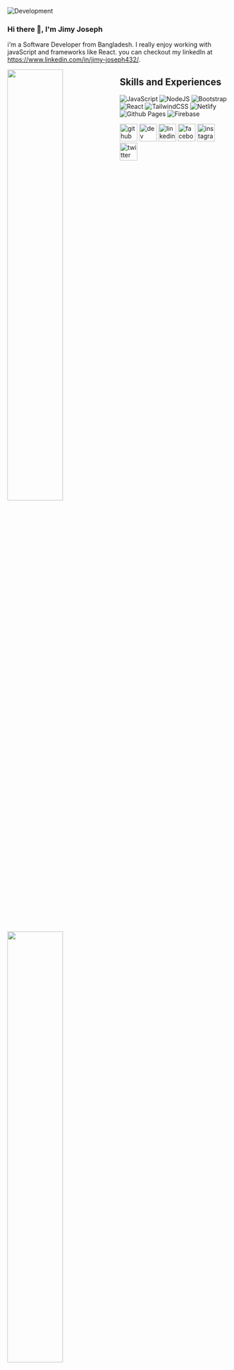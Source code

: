 ![Development ](https://media.licdn.com/dms/image/D5616AQEMU1HMG6Xdnw/profile-displaybackgroundimage-shrink_350_1400/0/1686685619231?e=1699488000&v=beta&t=axVz6kQRY2MZubuhyNgLTupipoR4THMXMXcblCCWKOk)
### Hi there 👋, I'm Jimy Joseph
i'm a Software Developer from Bangladesh. I really enjoy working with javaScript and frameworks like React. you can checkout my linkedIn at https://www.linkedin.com/in/jimy-joseph432/.


<img align="left" width="50%" src='https://github-readme-stats.vercel.app/api?username=Jimy-JosephN5&theme=dark&show_icons=true' />
<img align="left" width="50%" src="https://github-readme-stats.vercel.app/api/top-langs/?username=anuraghazra&hide_progress=true" />


## Skills and Experiences
![JavaScript](https://img.shields.io/badge/javascript-%23323330.svg?style=for-the-badge&logo=javascript&logoColor=%23F7DF1E)
![NodeJS](https://img.shields.io/badge/node.js-6DA55F?style=for-the-badge&logo=node.js&logoColor=white)
![Bootstrap](https://img.shields.io/badge/bootstrap-%238511FA.svg?style=for-the-badge&logo=bootstrap&logoColor=white)
	![React](https://img.shields.io/badge/react-%2320232a.svg?style=for-the-badge&logo=react&logoColor=%2361DAFB)
 ![TailwindCSS](https://img.shields.io/badge/tailwindcss-%2338B2AC.svg?style=for-the-badge&logo=tailwind-css&logoColor=white)
 	![Netlify](https://img.shields.io/badge/netlify-%23000000.svg?style=for-the-badge&logo=netlify&logoColor=#00C7B7)
  ![Github Pages](https://img.shields.io/badge/github%20pages-121013?style=for-the-badge&logo=github&logoColor=white)
  	![Firebase](https://img.shields.io/badge/firebase-%23039BE5.svg?style=for-the-badge&logo=firebase)



[<img src='https://cdn.jsdelivr.net/npm/simple-icons@3.0.1/icons/github.svg' alt='github' height='40'>](https://github.com/Jimy-JosephN5)  [<img src='https://cdn.jsdelivr.net/npm/simple-icons@3.0.1/icons/dev-dot-to.svg' alt='dev' height='40'>](https://dev.to/Jimy-JosephN5)  [<img src='https://cdn.jsdelivr.net/npm/simple-icons@3.0.1/icons/linkedin.svg' alt='linkedin' height='40'>](https://www.linkedin.com/in/https://www.linkedin.com/in/jimy-joseph432//)  [<img src='https://cdn.jsdelivr.net/npm/simple-icons@3.0.1/icons/facebook.svg' alt='facebook' height='40'>](https://www.facebook.com/https://www.facebook.com/jimygodino)  [<img src='https://cdn.jsdelivr.net/npm/simple-icons@3.0.1/icons/instagram.svg' alt='instagram' height='40'>](https://www.instagram.com/https://instagram.com/jimmy.josephn5?/)  [<img src='https://cdn.jsdelivr.net/npm/simple-icons@3.0.1/icons/twitter.svg' alt='twitter' height='40'>](https://twitter.com/@iamjimmy_n5)  
